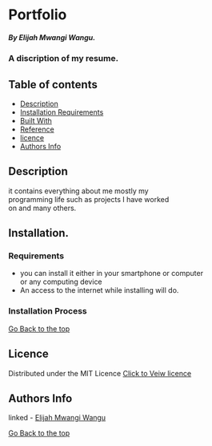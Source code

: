# Portfolio

#####  By Elijah Mwangi Wangu.

###  A discription of my resume.

## Table of contents

+ [Description](#description)
+ [Installation Requirements](#Istallation)
+ [Built With](#technology-used)
+ [Reference](#reference)
+ [licence](#licence)
+ [Authors Info](#author-info)

## Description
<p>
   it contains everything about me mostly my <br>
   programming life such as projects I have worked <br>
   on and many others.
<p>

##  Installation.
  
### Requirements

<ul>
<li>you can install it either in your smartphone or computer<br> or any computing device</li>
<li>An access to the internet while installing will do.</li>
</ul>

### Installation Process

[Go Back to the top](#portfolio)

## Licence

Distributed under the MIT Licence [Click to Veiw licence](Licence)

## Authors Info

linked - [Elijah Mwangi Wangu](elijahwangu91@gmail.com)

[Go Back to the top](#portfolio)


